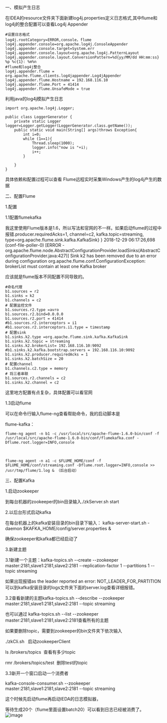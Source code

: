 一、模拟产生日志

在IDEA的resource文件夹下面新建log4j.properties定义日志格式,其中flume和log4j的整合配置可以查看Log4j Appender
```  
#设置日志格式
log4j.rootCategory=ERROR,console，flume
log4j.appender.console=org.apache.log4j.ConsoleAppender
log4j.appender.console.target=System.err
log4j.appender.console.layout=org.apache.log4j.PatternLayout
log4j.appender.console.layout.ConversionPattern=%d{yy/MM/dd HH:mm:ss} %p %c{1}: %m%n
#flume和log4j整合
log4j.appender.flume = org.apache.flume.clients.log4jappender.Log4jAppender
log4j.appender.flume.Hostname = 192.168.116.10
log4j.appender.flume.Port = 41414
log4j.appender.flume.UnsafeMode = true  
```  
利用java的log4j模拟产生日志  
```  
import org.apache.log4j.Logger;
 
public class LoggerGenerator {
    private static Logger logger=Logger.getLogger(LoggerGenerator.class.getName());
    public static void main(String[] args)throws Exception{
        int i=0;
        while (1==1){
            Thread.sleep(1000);
            logger.info("now is "+i);
            i++;
        }
 
    }
}

```  
具体依赖和配置过程可以查看 Flume远程实时采集Windows产生的log4j产生的数据

二、配置Flume

1.配置

1.1配置flumekafka

我这里使用Flume版本是1.6，所以写法和官网的不一样。如果启动flume的过程中报错.producer.requiredAcks=1, channel=c2, kafka.topic=streaming, type=org.apache.flume.sink.kafka.KafkaSink} }
2018-12-29 06:17:26,698 (conf-file-poller-0) [ERROR - org.apache.flume.node.AbstractConfigurationProvider.loadSinks(AbstractConfigurationProvider.java:427)] Sink k2 has been removed due to an error during configuration
org.apache.flume.conf.ConfigurationException: brokerList must contain at least one Kafka broker

应该就是flume版本不同配置不同导致的。
```  
#命名代理
b1.sources = r2
b1.sinks = k2
b1.channels = c2
# 配置监控文件
b1.sources.r2.type =avro
b1.sources.r2.bind=0.0.0.0
b1.sources.r2.port = 41414
#b1.sources.r2.interceptors = i1
#b1.sources.r2.interceptors.i1.type = timestamp
# 配置sink
b1.sinks.k2.type =org.apache.flume.sink.kafka.KafkaSink
b1.sinks.k2.topic = streaming
b1.sinks.k2.brokerList= 192.168.116.10:9092
#b1.sinks.k2.kafka.bootstrap.servers = 192.168.116.10:9092
b1.sinks.k2.producer.requiredAcks = 1
b1.sinks.k2.batchSize = 20
# 配置channel
b1.channels.c2.type = memory
# 将三者串联
b1.sources.r2.channels = c2
b1.sinks.k2.channel = c2
```  
这里地方配置有点复杂，具体配置可以看官网

1.3启动flume

可以在命令行输入flume-ng查看帮助命令，我的启动脚本是

flume-kafka：
```  
flume-ng agent -n b1 -c /usr/local/src/apache-flume-1.6.0-bin/conf -f /usr/local/src/apache-flume-1.6.0-bin/conf/flumekafka.conf -Dflume.root.logger=INFO,console
```  
 
```  
flume-ng agent -n a1 -c $FLUME_HOME/conf -f $FLUME_HOME/conf/streaming.conf -Dflume.root.logger=INFO,console >> /usr/tmp/flume/1.log & （后台启动）
```  
三、配置Kafka

1.启动zookeeper

到每台机器的zookeeper的bin目录输入./zkServer.sh start

2.以后台形式启动kafka

在每台机器上的kafka安装目录的bin目录下输入： kafka-server-start.sh -daemon $KAFKA_HOME/config/server.properties &

确保zookeeper和kafka都已经启动了



3.新建主题

3.1新建一个主题：kafka-topics.sh --create --zookeeper master:2181,slave1:2181,slave2:2181 --replication-factor 1 --partitions 1 --topic streaming

如果出现报错as the leader reported an error: NOT_LEADER_FOR_PARTITION可以到kafka安装目录的logs文件夹下面的server.log查看详细报错。

3.2查看新建的主题kafka-topics.sh --describe --zookeeper master:2181,slave1:2181,slave2:2181 --topic streaming



也可以通过 kafka-topics.sh --list --zookeeper master:2181,slave1:2181,slave2:2181查看所有的主题

如果要删除topic，需要到zookeeper的bin文件夹下依次输入

./zkCli.sh   启动zookeeperClient

ls /brokers/topics  查看有多少topic

rmr /brokers/topics/test  删除test的topic

3.3新开一个窗口启动一个消费者

kafka-console-consumer.sh --zookeeper master:2181,slave1:2181,slave2:2181 --topic streaming

这个时候先启动flume再启动IEDA的日志模拟器，

等待生成20个（flume里面设置batch20）可以看到日志已经被消费了。
![image](https://raw.githubusercontent.com/lbship/lbship.github.io/master/img/hadoop2.6/flume1.png)  
